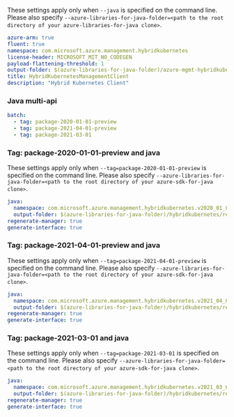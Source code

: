 
These settings apply only when `--java` is specified on the command line.
Please also specify `--azure-libraries-for-java-folder=<path to the root directory of your azure-libraries-for-java clone>`.

``` yaml $(java)
azure-arm: true
fluent: true
namespace: com.microsoft.azure.management.hybridkubernetes
license-header: MICROSOFT_MIT_NO_CODEGEN
payload-flattening-threshold: 1
output-folder: $(azure-libraries-for-java-folder)/azure-mgmt-hybridkubernetes
title: HybridKubernetesManagementClient
description: "Hybrid Kubernetes Client"
```

### Java multi-api

``` yaml $(java) && $(multiapi)
batch:
  - tag: package-2020-01-01-preview
  - tag: package-2021-04-01-preview
  - tag: package-2021-03-01
```

### Tag: package-2020-01-01-preview and java

These settings apply only when `--tag=package-2020-01-01-preview` is specified on the command line.
Please also specify `--azure-libraries-for-java-folder=<path to the root directory of your azure-sdk-for-java clone>`.

``` yaml $(tag) == 'package-2020-01-01-preview' && $(java) && $(multiapi)
java:
  namespace: com.microsoft.azure.management.hybridkubernetes.v2020_01_01_preview
  output-folder: $(azure-libraries-for-java-folder)/hybridkubernetes/resource-manager/v2020_01_01_preview
regenerate-manager: true
generate-interface: true
```
### Tag: package-2021-04-01-preview and java

These settings apply only when `--tag=package-2021-04-01-preview` is specified on the command line.
Please also specify `--azure-libraries-for-java-folder=<path to the root directory of your azure-sdk-for-java clone>`.

``` yaml $(tag) == 'package-2020-04-01-preview' && $(java) && $(multiapi)
java:
  namespace: com.microsoft.azure.management.hybridkubernetes.v2021_04_01_preview
  output-folder: $(azure-libraries-for-java-folder)/hybridkubernetes/resource-manager/v2021_04_01_preview
regenerate-manager: true
generate-interface: true
```
### Tag: package-2021-03-01 and java

These settings apply only when `--tag=package-2021-03-01` is specified on the command line.
Please also specify `--azure-libraries-for-java-folder=<path to the root directory of your azure-sdk-for-java clone>`.

``` yaml $(tag) == 'package-2021-03-01' && $(java) && $(multiapi)
java:
  namespace: com.microsoft.azure.management.hybridkubernetes.v2021_03_01
  output-folder: $(azure-libraries-for-java-folder)/hybridkubernetes/resource-manager/v2021_03_01
regenerate-manager: true
generate-interface: true
```
